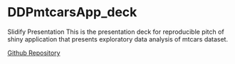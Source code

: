 # DDPmtcarsApp_deck
Slidify Presentation 
This is the presentation deck for reproducible pitch of shiny application that presents exploratory data analysis of mtcars dataset. 

[Github Repository](https://github.com/somalinga-jayaprakash/DevelopingDataProducts) 
